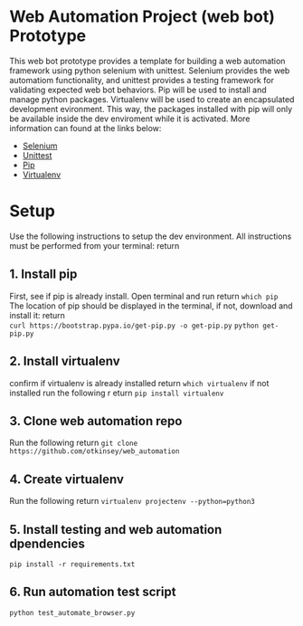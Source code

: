 # Web Automation Project (web bot) Prototype
This web bot prototype provides a template for building a web automation framework using python selenium with unittest.
Selenium provides the web automatiom functionality, and unittest provides a testing framework for validating expected
web bot behaviors. Pip will be used to install and manage python packages.  Virtualenv will be used to create an encapsulated
development evironment. This way, the packages installed with pip will only be available inside the dev enviroment while it
is activated. More information can found at the links below:

- [Selenium](https://selenium-python.readthedocs.io/installation.html)
- [Unittest](https://docs.python.org/3/library/unittest.html)
- [Pip](https://pip.pypa.io/en/stable/)
- [Virtualenv](https://virtualenv.pypa.io/en/latest/installation.html)

# Setup
Use the following instructions to setup the dev environment.  All instructions must be performed from your terminal:    return

## 1. Install pip
First, see if pip is already install. Open terminal and run    return
`which pip`
The location of pip should be displayed in the terminal, if not, download and install it:    return  
`curl https://bootstrap.pypa.io/get-pip.py -o get-pip.py`
`python get-pip.py`

## 2. Install virtualenv
confirm if virtualenv is already installed    return
`which virtualenv`
if not installed run the following  r  eturn
`pip install virtualenv`

## 3. Clone web automation repo
Run the following    return
`git clone https://github.com/otkinsey/web_automation`

## 4. Create virtualenv
Run the following    return
`virtualenv projectenv --python=python3`

## 5. Install testing and web automation dpendencies
`pip install -r requirements.txt`

## 6. Run automation test script
`python test_automate_browser.py`